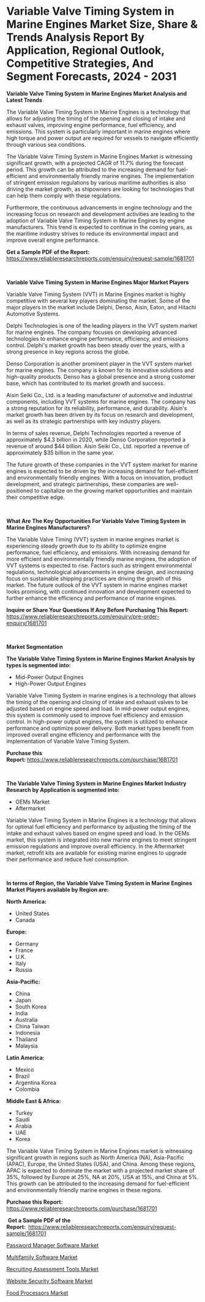 <p><h1>Variable Valve Timing System in Marine Engines Market Size, Share & Trends Analysis Report By Application, Regional Outlook, Competitive Strategies, And Segment Forecasts, 2024 - 2031</h1></p><p><strong>Variable Valve Timing System in Marine Engines Market Analysis and Latest Trends</strong></p>
<p><p>The Variable Valve Timing System in Marine Engines is a technology that allows for adjusting the timing of the opening and closing of intake and exhaust valves, improving engine performance, fuel efficiency, and emissions. This system is particularly important in marine engines where high torque and power output are required for vessels to navigate efficiently through various sea conditions.</p><p>The Variable Valve Timing System in Marine Engines Market is witnessing significant growth, with a projected CAGR of 11.7% during the forecast period. This growth can be attributed to the increasing demand for fuel-efficient and environmentally friendly marine engines. The implementation of stringent emission regulations by various maritime authorities is also driving the market growth, as shipowners are looking for technologies that can help them comply with these regulations.</p><p>Furthermore, the continuous advancements in engine technology and the increasing focus on research and development activities are leading to the adoption of Variable Valve Timing System in Marine Engines by engine manufacturers. This trend is expected to continue in the coming years, as the maritime industry strives to reduce its environmental impact and improve overall engine performance.</p></p>
<p><strong>Get a Sample PDF of the Report:&nbsp;</strong> <a href="https://www.reliableresearchreports.com/enquiry/request-sample/1681701">https://www.reliableresearchreports.com/enquiry/request-sample/1681701</a></p>
<p>&nbsp;</p>
<p><strong>Variable Valve Timing System in Marine Engines Major Market Players</strong></p>
<p><p>Variable Valve Timing System (VVT) in Marine Engines market is highly competitive with several key players dominating the market. Some of the major players in the market include Delphi, Denso, Aisin, Eaton, and Hitachi Automotive Systems.</p><p>Delphi Technologies is one of the leading players in the VVT system market for marine engines. The company focuses on developing advanced technologies to enhance engine performance, efficiency, and emissions control. Delphi's market growth has been steady over the years, with a strong presence in key regions across the globe.</p><p>Denso Corporation is another prominent player in the VVT system market for marine engines. The company is known for its innovative solutions and high-quality products. Denso has a global presence and a strong customer base, which has contributed to its market growth and success.</p><p>Aisin Seiki Co., Ltd. is a leading manufacturer of automotive and industrial components, including VVT systems for marine engines. The company has a strong reputation for its reliability, performance, and durability. Aisin's market growth has been driven by its focus on research and development, as well as its strategic partnerships with key industry players.</p><p>In terms of sales revenue, Delphi Technologies reported a revenue of approximately $4.3 billion in 2020, while Denso Corporation reported a revenue of around $44 billion. Aisin Seiki Co., Ltd. reported a revenue of approximately $35 billion in the same year.</p><p>The future growth of these companies in the VVT system market for marine engines is expected to be driven by the increasing demand for fuel-efficient and environmentally friendly engines. With a focus on innovation, product development, and strategic partnerships, these companies are well-positioned to capitalize on the growing market opportunities and maintain their competitive edge.</p></p>
<p>&nbsp;</p>
<p><strong>What Are The Key Opportunities For Variable Valve Timing System in Marine Engines Manufacturers?</strong></p>
<p><p>The Variable Valve Timing (VVT) system in marine engines market is experiencing steady growth due to its ability to optimize engine performance, fuel efficiency, and emissions. With increasing demand for more efficient and environmentally friendly marine engines, the adoption of VVT systems is expected to rise. Factors such as stringent environmental regulations, technological advancements in engine design, and increasing focus on sustainable shipping practices are driving the growth of this market. The future outlook of the VVT system in marine engines market looks promising, with continued innovation and development expected to further enhance the efficiency and performance of marine engines.</p></p>
<p><strong>Inquire or Share Your Questions If Any Before Purchasing This Report:</strong> <a href="https://www.reliableresearchreports.com/enquiry/pre-order-enquiry/1681701">https://www.reliableresearchreports.com/enquiry/pre-order-enquiry/1681701</a></p>
<p>&nbsp;</p>
<p><strong>Market Segmentation</strong></p>
<p><strong>The Variable Valve Timing System in Marine Engines Market Analysis by types is segmented into:</strong></p>
<p><ul><li>Mid-Power Output Engines</li><li>High-Power Output Engines</li></ul></p>
<p><p>Variable Valve Timing System in marine engines is a technology that allows the timing of the opening and closing of intake and exhaust valves to be adjusted based on engine speed and load. In mid-power output engines, this system is commonly used to improve fuel efficiency and emission control. In high-power output engines, the system is utilized to enhance performance and optimize power delivery. Both market types benefit from improved overall engine efficiency and performance with the implementation of Variable Valve Timing System.</p></p>
<p><strong>Purchase this Report:&nbsp;</strong><a href="https://www.reliableresearchreports.com/purchase/1681701">https://www.reliableresearchreports.com/purchase/1681701</a></p>
<p>&nbsp;</p>
<p><strong>The Variable Valve Timing System in Marine Engines Market Industry Research by Application is segmented into:</strong></p>
<p><ul><li>OEMs Market</li><li>Aftermarket</li></ul></p>
<p><p>Variable Valve Timing System in Marine Engines is a technology that allows for optimal fuel efficiency and performance by adjusting the timing of the intake and exhaust valves based on engine speed and load. In the OEMs market, this system is integrated into new marine engines to meet stringent emission regulations and improve overall efficiency. In the Aftermarket market, retrofit kits are available for existing marine engines to upgrade their performance and reduce fuel consumption.</p></p>
<p>&nbsp;</p>
<p><strong>In terms of Region, the Variable Valve Timing System in Marine Engines Market Players available by Region are:</strong></p>
<p>
    <p> <strong> North America: </strong>
        <ul>
            <li>United States</li>
            <li>Canada</li>
        </ul>
        </p> 
    <p> <strong> Europe: </strong>
        <ul>
            <li>Germany</li>
            <li>France</li>
            <li>U.K.</li>
            <li>Italy</li>
            <li>Russia</li>
        </ul>
        </p> 
    <p> <strong> Asia-Pacific: </strong>
        <ul>
            <li>China</li>
            <li>Japan</li>
            <li>South Korea</li>
            <li>India</li>
            <li>Australia</li>
            <li>China Taiwan</li>
            <li>Indonesia</li>
            <li>Thailand</li>
            <li>Malaysia</li>
        </ul>
        </p> 
    <p> <strong> Latin America: </strong>
        <ul>
            <li>Mexico</li>
            <li>Brazil</li>
            <li>Argentina Korea</li>
            <li>Colombia</li>
        </ul>
        </p> 
    <p> <strong> Middle East & Africa: </strong>
        <ul>
            <li>Turkey</li>
            <li>Saudi</li>
            <li>Arabia</li>
            <li>UAE</li>
            <li>Korea</li>
        </ul>
    </p>
    </p>
<p><p>The Variable Valve Timing System in Marine Engines market is witnessing significant growth in regions such as North America (NA), Asia-Pacific (APAC), Europe, the United States (USA), and China. Among these regions, APAC is expected to dominate the market with a projected market share of 35%, followed by Europe at 25%, NA at 20%, USA at 15%, and China at 5%. This growth can be attributed to the increasing demand for fuel-efficient and environmentally friendly marine engines in these regions.</p></p>
<p><strong>Purchase this Report: </strong><a href="https://www.reliableresearchreports.com/purchase/1681701">https://www.reliableresearchreports.com/purchase/1681701</a></p>
<p>&nbsp;<strong>Get a Sample PDF of the Report:&nbsp;&nbsp;</strong><a href="https://www.reliableresearchreports.com/enquiry/request-sample/1681701">https://www.reliableresearchreports.com/enquiry/request-sample/1681701</a></p>
<p><strong></strong></p>
<p><p><a href="https://medium.com/@isomgleason/password-manager-software-market-report-reveals-the-latest-trends-and-growth-opportunities-of-this-662937da8aea">Password Manager Software Market</a></p><p><a href="https://medium.com/@isomgleason/multifamily-software-market-exploring-market-share-market-trends-and-future-growth-3b1e37c50a1c">Multifamily Software Market</a></p><p><a href="https://medium.com/p/9818ea47641e/edit">Recruiting Assessment Tools Market</a></p><p><a href="https://medium.com/@santosh.reportprime/analyzing-website-security-software-market-global-industry-perspective-and-forecast-2024-to-2031-4686ecf8517d">Website Security Software Market</a></p><p><a href="https://github.com/kathiaseamanalvaradovlprc2h/Market-Research-Report-List-1/blob/main/food-processors-market.md">Food Processors Market</a></p></p>